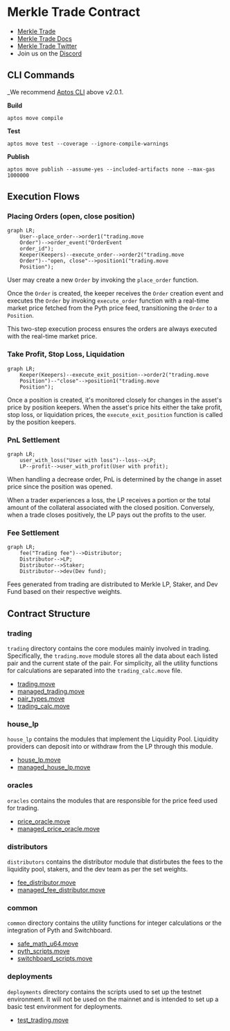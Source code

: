 # Merkle Trade Contract

* [Merkle Trade](https://merkle.trade/)
* [Merkle Trade Docs](https://docs.merkle.trade/)
* [Merkle Trade Twitter](https://twitter.com/merkle_trade)
* Join us on the [Discord](https://discord.gg/GKyY4nqM)

## CLI Commands

_We recommend [Aptos CLI](https://github.com/aptos-labs/aptos-core/releases) above v2.0.1.

**Build**

```
aptos move compile
```

**Test**

```
aptos move test --coverage --ignore-compile-warnings
```

**Publish**

```
aptos move publish --assume-yes --included-artifacts none --max-gas 1000000
```

## Execution Flows

### Placing Orders (open, close position)
```mermaid
graph LR;
    User--place_order-->order1("trading.move
    Order")-->order_event("OrderEvent
    order_id");
    Keeper(Keepers)--execute_order-->order2("trading.move
    Order")--"open, close"-->position1("trading.move
    Position");
```
User may create a new `Order` by invoking the `place_order` function.

Once the `Order` is created, the keeper receives the `Order` creation event and executes the `Order` by invoking `execute_order` function with a real-time market price fetched from the Pyth price feed, transitioning the `Order` to a `Position`.

This two-step execution process ensures the orders are always executed with the real-time market price.

### Take Profit, Stop Loss, Liquidation
```mermaid
graph LR;
    Keeper(Keepers)--execute_exit_position-->order2("trading.move
    Position")--"close"-->position1("trading.move
    Position");
```

Once a position is created, it's monitored closely for changes in the asset's price by position keepers. When the asset's price hits either the take profit, stop loss, or liquidation prices, the `execute_exit_position` function is called by the position keepers.

### PnL Settlement
```mermaid
graph LR;
    user_with_loss("User with loss")--loss-->LP;
    LP--profit-->user_with_profit(User with profit);
```

When handling a decrease order, PnL is determined by the change in asset price since the position was opened. 

When a trader experiences a loss, the LP receives a portion or the total amount of the collateral associated with the closed position. Conversely, when a trade closes positively, the LP pays out the profits to the user.

### Fee Settlement
```mermaid
graph LR;
    fee("Trading fee")-->Distributor;
    Distributor-->LP;
    Distributor-->Staker;
    Distributor-->dev(Dev fund);
```
Fees generated from trading are distributed to Merkle LP, Staker, and Dev Fund based on their respective weights.

## Contract Structure

### trading

`trading` directory contains the core modules mainly involved in trading. Specifically, the `trading.move` module stores all the data about each listed pair and the current state of the pair. For simplicity, all the utility functions for calculations are separated into the `trading_calc.move` file.

* [trading.move](sources/trading.move)
* [managed_trading.move](sources/managed_trading.move)
* [pair_types.move](sources/deployments/pair_types.move)
* [trading_calc.move](sources/trading_calc.move)

### house_lp

`house_lp` contains the modules that implement the Liquidity Pool. Liquidity providers can deposit into or withdraw from the LP through this module.

* [house_lp.move](sources/house_lp.move)
* [managed_house_lp.move](sources/managed_house_lp.move)

### oracles

`oracles` contains the modules that are responsible for the price feed used for trading.

* [price_oracle.move](sources/price_oracle.move)
* [managed_price_oracle.move](sources/managed_price_oracle.move)

### distributors

`distributors` contains the distributor module that distirbutes the fees to the liquidity pool, stakers, and the dev team as per the set weights.

* [fee_distributor.move](sources/fee_distributor.move)
* [managed_fee_distributor.move](sources/managed_fee_distributor.move)

### common

`common` directory contains the utility functions for integer calculations or the integration of Pyth and Switchboard.

* [safe_math_u64.move](sources/common/safe_math_u64.move)
* [pyth_scripts.move](sources/common/pyth_scripts.move)
* [switchboard_scripts.move](sources/common/switchboard_scripts.move)

### deployments

`deployments` directory contains the scripts used to set up the testnet environment. It will not be used on the mainnet and is intended to set up a basic test environment for deployments.

* [test_trading.move](sources/deployments/test_trading.move)
